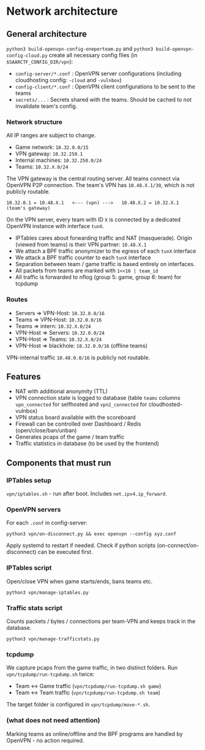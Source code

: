 Network architecture
====================

General architecture
--------------------
`python3 build-openvpn-config-oneperteam.py` and `python3 build-openvpn-config-cloud.py` create all necessary config files (in `$SAARCTF_CONFIG_DIR/vpn`):
- `config-server/*.conf` : OpenVPN server configurations (including cloudhosting config: `-cloud` and `-vulnbox`)
- `config-client/*.conf` : OpenVPN client configurations to be sent to the teams
- `secrets/...` : Secrets shared with the teams. Should be cached to not invalidate team's config.

### Network structure
All IP ranges are subject to change. 

- Game network: `10.32.0.0/15`
- VPN gateway: `10.32.250.1`
- Internal machines: `10.32.250.0/24`
- Teams: `10.32.X.0/24`

The VPN gateway is the central routing server. All teams connect via OpenVPN P2P connection. 
The team's VPN has `10.48.X.1/30`, which is not publicly routable.

`10.32.0.1 = 10.48.X.1   <--- (vpn) --->   10.48.X.2 = 10.32.X.1 (team's gateway)`

On the VPN server, every team with ID `X` is connected by a dedicated OpenVPN instance with interface `tunX`. 

- IPTables cares about forwarding traffic and NAT (masquerade). Origin (viewed from teams) is their VPN partner: `10.48.X.1`
- We attach a BPF traffic anonymizer to the egress of each `tunX` interface
- We attack a BPF traffic counter to each `tunX` interface
- Separation between team / game traffic is based entirely on interfaces.
- All packets from teams are marked with `1<<16 | team_id`
- All traffic is forwarded to nflog (group 5: game, group 6: team) for tcpdump


### Routes
- Servers => VPN-Host: `10.32.0.0/16`
- Teams => VPN-Host: `10.32.0.0/16`
- Teams => intern: `10.32.X.0/24`
- VPN-Host => Servers: `10.32.0.0/24`
- VPN-Host => Teams: `10.32.X.0/24`
- VPN-Host => blackhole: `10.32.0.0/16` (offline teams)

VPN-internal traffic `10.48.0.0/16` is publicly not routable. 




Features
--------
- NAT with additional anonymity (TTL)
- VPN connection state is logged to database (table `teams` columns `vpn_connected` for selfhosted and `vpn2_connected` for cloudhosted-vulnbox)
- VPN status board available with the scoreboard
- Firewall can be controlled over Dashboard / Redis (open/close/ban/unban)
- Generates pcaps of the game / team traffic
- Traffic statistics in database (to be used by the frontend)


Components that must run
------------------------
### IPTables setup
`vpn/iptables.sh` - run after boot. Includes `net.ipv4.ip_forward`. 

### OpenVPN servers
For each `.conf` in config-server:
 
`python3 vpn/on-disconnect.py && exec openvpn --config xyz.conf`
 
Apply systemd to restart if needed. Check if python scripts (on-connect/on-disconnect) can be executed first.

### IPTables script
Open/close VPN when game starts/ends, bans teams etc.

`python3 vpn/manage-iptables.py`

### Traffic stats script
Counts packets / bytes / connections per team-VPN and keeps track in the database.

`python3 vpn/manage-trafficstats.py`

### tcpdump
We capture pcaps from the game traffic, in two distinct folders. Run `vpn/tcpdump/run-tcpdump.sh` twice:
- Team <-> Game traffic (`vpn/tcpdump/run-tcpdump.sh game`)
- Team <-> Team traffic (`vpn/tcpdump/run-tcpdump.sh team`)

The target folder is configured in `vpn/tcpdump/move-*.sh`.

### (what does not need attention)
Marking teams as online/offline and the BPF programs are handled by OpenVPN - no action required. 
